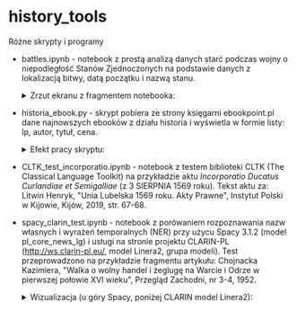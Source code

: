 # history_tools
Różne skrypty i programy

- battles.ipynb - notebook z prostą analizą danych starć podczas wojny o niepodległość
  Stanów Zjednoczonych na podstawie danych z lokalizacją bitwy, datą początku i nazwą stanu.
  <details>
  <summary>Zrzut ekranu z fragmentem notebooka:</summary>
  
  <p>
  <img src="https://github.com/pjaskulski/history_tools/blob/main/battles.png" alt="zrzut ekranu z fragmentem notebooka" style="max-width:100%;">
  </p>
  </details>
  
- historia_ebook.py - skrypt pobiera ze strony księgarni ebookpoint.pl dane najnowszych
  ebooków z działu historia i wyświetla w formie listy: lp, autor, tytuł, cena.

  <details>
  <summary>Efekt pracy skryptu:</summary>
  
  <p>
  <img src="https://github.com/pjaskulski/history_tools/blob/main/books.png" alt="zrzut ekranu konsoli z efektem działania skryptu" style="max-width:100%;">
  </p>
  </details>

- CLTK_test_incorporatio.ipynb - notebook z testem biblioteki CLTK (The Classical Language
  Toolkit) na przykładzie aktu *Incorporatio Ducatus Curlandiae et Semigalliae* (z 3 SIERPNIA 1569 roku). Tekst aktu za: Litwin Henryk, "Unia Lubelska 1569 roku. Akty Prawne", Instytut Polski w Kijowie, Kijów, 2019, str. 67-68.

- spacy_clarin_test.ipynb - notebook z porówaniem rozpoznawania nazw własnych i wyrażeń temporalnych (NER)
  przy użycu Spacy 3.1.2 (model pl_core_news_lg) i usługi na stronie projektu CLARIN-PL (http://ws.clarin-pl.eu/, model Linera2, grupa modeli). Test przeprowadzono na przykładzie fragmentu artykułu: Chojnacka Kazimiera, "Walka o wolny handel i żeglugę na Warcie i Odrze w pierwszej połowie XVI wieku", Przegląd Zachodni, nr 3-4, 1952.   

  <details>
  <summary>Wizualizacja (u góry Spacy, poniżej CLARIN model Linera2):</summary>
  
  <p>
  <img src="https://github.com/pjaskulski/history_tools/blob/main/spacy_ner.png" alt="" style="max-width:100%;">
  <img src="https://github.com/pjaskulski/history_tools/blob/main/clarin_pl_ner_grupa_modeli.png" alt="" style="max-width:100%;">

  </p>
  </details>
